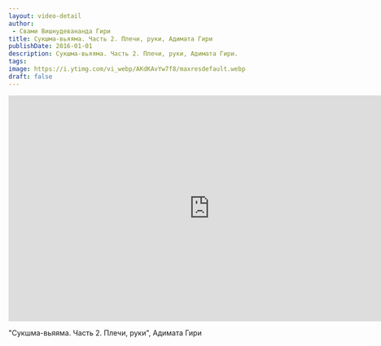 ```yaml
---
layout: video-detail
author:
 - Свами Вишнудевананда Гири
title: Сукшма-вьяяма. Часть 2. Плечи, руки, Адимата Гири
publishDate: 2016-01-01
description: Сукшма-вьяяма. Часть 2. Плечи, руки, Адимата Гири. 
tags: 
image: https://i.ytimg.com/vi_webp/AKdKAvYw7f8/maxresdefault.webp
draft: false
---
```


<iframe width="790" height="444" src="https://www.youtube.com/embed/AKdKAvYw7f8" frameborder="0" allowfullscreen=""></iframe> 

 "Сукшма-вьяяма. Часть 2\. Плечи, руки", Адимата Гири

  

 